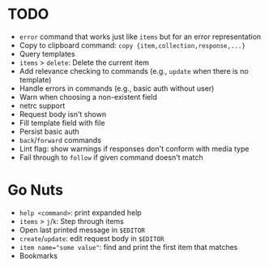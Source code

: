 # TODO

 - `error` command that works just like `items` but for an error
   representation
 - Copy to clipboard command: `copy {item,collection,response,...}`
 - Query templates
 - `items` > `delete`: Delete the current item
 - Add relevance checking to commands (e.g., `update` when there is no template)
 - Handle errors in commands (e.g., basic auth without user)
 - Warn when choosing a non-existent field
 - netrc support
 - Request body isn't shown
 - Fill template field with file
 - Persist basic auth
 - `back`/`forward` commands
 - Lint flag: show warnings if responses don't conform with media type
 - Fail through to `follow` if given command doesn't match

# Go Nuts

 - `help <command>`: print expanded help
 - `items` > `j`/`k`: Step through items
 - Open last printed message in `$EDITOR`
 - `create`/`update`: edit request body in `$EDITOR`
 - `item name="some value"`: find and print the first item that matches
 - Bookmarks
